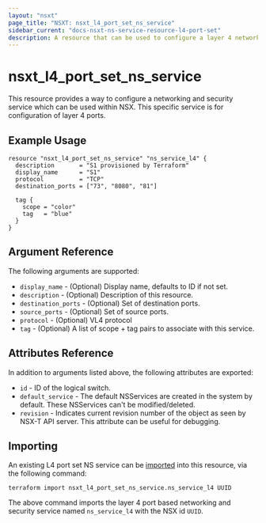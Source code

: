 ```yaml
---
layout: "nsxt"
page_title: "NSXT: nsxt_l4_port_set_ns_service"
sidebar_current: "docs-nsxt-ns-service-resource-l4-port-set"
description: A resource that can be used to configure a layer 4 networking and security service with ports in NSX.
---
```


# nsxt_l4_port_set_ns_service

This resource provides a way to configure a networking and security service which can be used within NSX. This specific service is for configuration of layer 4 ports.

## Example Usage

```hcl
resource "nsxt_l4_port_set_ns_service" "ns_service_l4" {
  description       = "S1 provisioned by Terraform"
  display_name      = "S1"
  protocol          = "TCP"
  destination_ports = ["73", "8080", "81"]

  tag {
    scope = "color"
    tag   = "blue"
  }
}
```

## Argument Reference

The following arguments are supported:

* `display_name` - (Optional) Display name, defaults to ID if not set.
* `description` - (Optional) Description of this resource.
* `destination_ports` - (Optional) Set of destination ports.
* `source_ports` - (Optional) Set of source ports.
* `protocol` - (Optional) VL4 protocol
* `tag` - (Optional) A list of scope + tag pairs to associate with this service.

## Attributes Reference

In addition to arguments listed above, the following attributes are exported:

* `id` - ID of the logical switch.
* `default_service` - The default NSServices are created in the system by default. These NSServices can't be modified/deleted.
* `revision` - Indicates current revision number of the object as seen by NSX-T API server. This attribute can be useful for debugging.

## Importing

An existing L4 port set NS service can be [imported][docs-import] into this resource, via the following command:

[docs-import]: /docs/import/index.html

```
terraform import nsxt_l4_port_set_ns_service.ns_service_l4 UUID
```

The above command imports the layer 4 port based networking and security service named `ns_service_l4` with the NSX id `UUID`.
